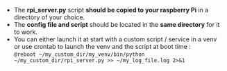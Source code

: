- The **rpi_server.py** script **should be copied to your raspberry Pi** in a directory of your choice. 
- The **config file and script** should be located in the **same directory** for it to work.
- You can either launch it at start with a custom script / service in a venv or use crontab to launch the venv and the script at boot time :<br>
  `@reboot ~/my_custom_dir/my_venv/bin/python ~/my_custom_dir/rpi_server.py >> ~/my_log_file.log 2>&1`
